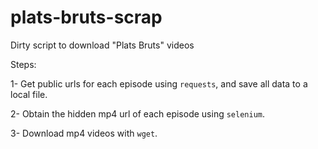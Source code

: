 # plats-bruts-scrap

Dirty script to download "Plats Bruts" videos

Steps:

1- Get public urls for each episode using `requests`, and save all data to a local file.

2- Obtain the hidden mp4 url of each episode using `selenium`.

3- Download mp4 videos with `wget`.
